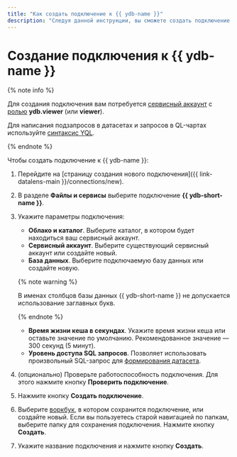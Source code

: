 ```yaml
---
title: "Как создать подключение к {{ ydb-name }}"
description: "Следуя данной инструкции, вы сможете создать подключение к {{ ydb-name }}."
---
```


# Создание подключения к {{ ydb-name }}

{% note info %}


Для создания подключения вам потребуется [сервисный аккаунт](../../../iam/concepts/users/service-accounts.md) с [ролью](../../../iam/operations/sa/assign-role-for-sa.md) **ydb.viewer** (или **viewer**).


Для написания подзапросов в датасетах и запросов в QL-чартах используйте [синтаксис YQL](https://ydb.tech/ru/docs/yql/reference/syntax/).

{% endnote %}

Чтобы создать подключение к {{ ydb-name }}:

1. Перейдите на [страницу создания нового подключения]({{ link-datalens-main }}/connections/new).
1. В разделе **Файлы и сервисы** выберите подключение **{{ ydb-short-name }}**.

1. Укажите параметры подключения:

   
   * **Облако и каталог**. Выберите каталог, в котором будет находиться ваш сервисный аккаунт.
   * **Сервисный аккаунт**. Выберите существующий сервисный аккаунт или создайте новый.
   * **База данных**. Выберите подключаемую базу данных или создайте новую.


   {% note warning %}

   В именах столбцов базы данных {{ ydb-short-name }} не допускается использование заглавных букв.

   {% endnote %}
   
   * **Время жизни кеша в секундах**. Укажите время жизни кеша или оставьте значение по умолчанию. Рекомендованное значение — 300 секунд (5 минут).
   * **Уровень доступа SQL запросов**. Позволяет использовать произвольный SQL-запрос для [формирования датасета](../../dataset/settings.md#sql-request-in-datatset).

1. (опционально) Проверьте работоспособность подключения. Для этого нажмите кнопку **Проверить подключение**.
1. Нажмите кнопку **Создать подключение**.


1. Выберите [воркбук](../../workbooks-collections/index.md), в котором сохранится подключение, или создайте новый. Если вы пользуетесь старой навигацией по папкам, выберите папку для сохранения подключения. Нажмите кнопку **Создать**.


1. Укажите название подключения и нажмите кнопку **Создать**.